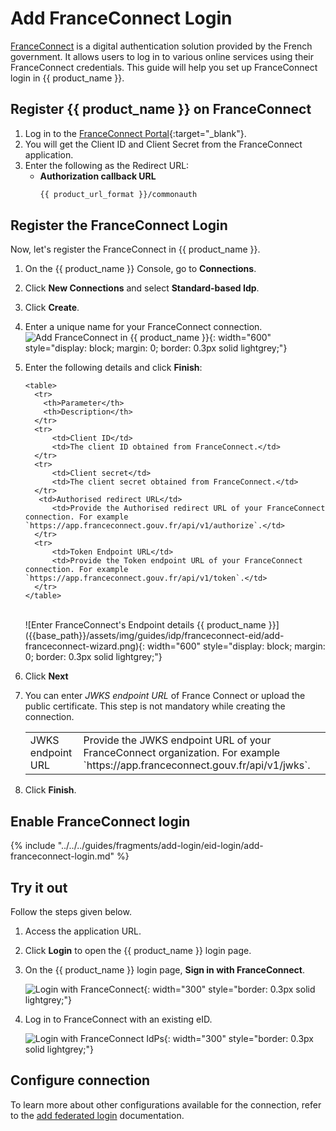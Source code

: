 # Add FranceConnect Login

[FranceConnect](https://franceconnect.gouv.fr/) is a digital authentication solution provided by the French government. It allows users to log in to various online services using their FranceConnect credentials. This guide will help you set up FranceConnect login in {{ product_name }}.

## Register {{ product_name }} on FranceConnect
1. Log in to the [FranceConnect Portal](https://partenaires.franceconnect.gouv.fr/login){:target="_blank"}. 
2. You will get the Client ID and Client Secret from the FranceConnect application.
3. Enter the following as the Redirect URL:
    - **Authorization callback URL**
      ```bash
      {{ product_url_format }}/commonauth
      ```

## Register the FranceConnect Login

Now, let's register the FranceConnect in {{ product_name }}.

1. On the {{ product_name }} Console, go to **Connections**.
2. Click **New Connections** and select **Standard-based Idp**.
3. Click **Create**.
4. Enter a  unique name for your FranceConnect connection.
   ![Add FranceConnect in {{ product_name }}]({{base_path}}/assets/img/guides/idp/franceconnect-eid/add-franceconnect-eid.png){: width="600" style="display: block; margin: 0; border: 0.3px solid lightgrey;"}
5. Enter the following details and click **Finish**:

       <table>
         <tr>
           <th>Parameter</th>
           <th>Description</th>
         </tr>
         <tr>
             <td>Client ID</td>
             <td>The client ID obtained from FranceConnect.</td>
         </tr>
         <tr>
             <td>Client secret</td>
             <td>The client secret obtained from FranceConnect.</td>
         </tr>
          <td>Authorised redirect URL</td>
             <td>Provide the Authorised redirect URL of your FranceConnect connection. For example `https://app.franceconnect.gouv.fr/api/v1/authorize`.</td>
         </tr>
         <tr>
             <td>Token Endpoint URL</td>
             <td>Provide the Token endpoint URL of your FranceConnect connection. For example `https://app.franceconnect.gouv.fr/api/v1/token`.</td>
         </tr>
       </table>
   <br>
      ![Enter FranceConnect's Endpoint details {{ product_name }}]({{base_path}}/assets/img/guides/idp/franceconnect-eid/add-franceconnect-wizard.png){: width="600" style="display: block; margin: 0; border: 0.3px solid lightgrey;"} 
6. Click **Next**<br>
7. You can enter *JWKS endpoint URL*  of France Connect or upload the public certificate. This step is not mandatory while creating the connection.
      <table>
         <tr>
             <td>JWKS endpoint URL</td>
             <td>Provide the JWKS endpoint URL of your FranceConnect organization. For example `https://app.franceconnect.gouv.fr/api/v1/jwks`.</td>
         </tr>
      </table>
8. Click **Finish**.

## Enable FranceConnect login

{% include "../../../guides/fragments/add-login/eid-login/add-franceconnect-login.md" %}

## Try it out

Follow the steps given below.

1. Access the application URL.

2. Click **Login** to open the {{ product_name }} login page.

3. On the {{ product_name }} login page, **Sign in with FranceConnect**.

    ![Login with FranceConnect]({{base_path}}/assets/img/guides/idp/franceconnect-eid/signin-with-franceconnect.png){: width="300" style="border: 0.3px solid lightgrey;"}

4. Log in to FranceConnect with an existing eID.

    ![Login with FranceConnect IdPs]({{base_path}}/assets/img/guides/idp/franceconnect-eid/franceconnect-idps-login.png){: width="300" style="border: 0.3px solid lightgrey;"}

## Configure connection

To learn more about other configurations available for the connection, refer to the [add federated login]({{base_path}}/guides/authentication/federated-login/) documentation.
